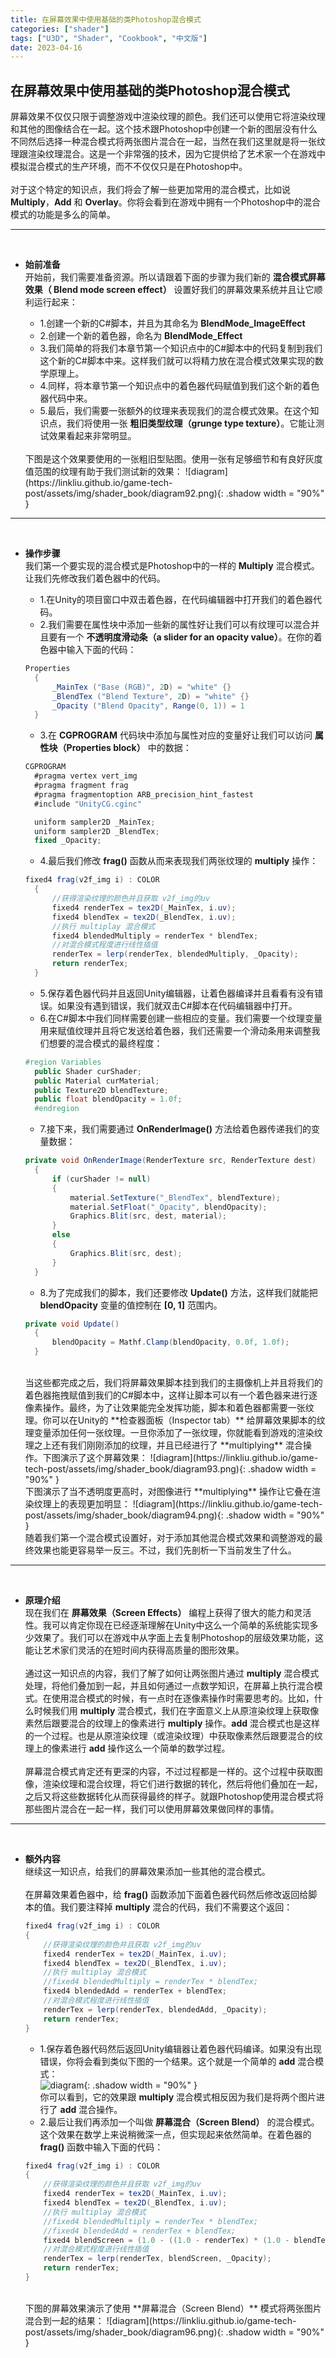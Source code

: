 ```yaml
---
title: 在屏幕效果中使用基础的类Photoshop混合模式
categories: ["shader"]
tags: ["U3D", "Shader", "Cookbook", "中文版"]
date: 2023-04-16
---
```


## 在屏幕效果中使用基础的类Photoshop混合模式   
屏幕效果不仅仅只限于调整游戏中渲染纹理的颜色。我们还可以使用它将渲染纹理和其他的图像结合在一起。这个技术跟Photoshop中创建一个新的图层没有什么不同然后选择一种混合模式将两张图片混合在一起，当然在我们这里就是将一张纹理跟渲染纹理混合。这是一个非常强的技术，因为它提供给了艺术家一个在游戏中模拟混合模式的生产环境，而不不仅仅只是在Photoshop中。   
<br>
对于这个特定的知识点，我们将会了解一些更加常用的混合模式，比如说 **Multiply**，**Add** 和 **Overlay**。你将会看到在游戏中拥有一个Photoshop中的混合模式的功能是多么的简单。   


***
<br>

- **始前准备**   
  开始前，我们需要准备资源。所以请跟着下面的步骤为我们新的 **混合模式屏幕效果（ Blend mode screen effect）** 设置好我们的屏幕效果系统并且让它顺利运行起来：   
  - 1.创建一个新的C#脚本，并且为其命名为 **BlendMode_ImageEffect**
  - 2.创建一个新的着色器，命名为 **BlendMode_Effect**
  - 3.我们简单的将我们本章节第一个知识点中的C#脚本中的代码复制到我们这个新的C#脚本中来。这样我们就可以将精力放在混合模式效果实现的数学原理上。
  - 4.同样，将本章节第一个知识点中的着色器代码赋值到我们这个新的着色器代码中来。
  - 5.最后，我们需要一张额外的纹理来表现我们的混合模式效果。在这个知识点，我们将使用一张 **粗旧类型纹理（grunge type texture）**。它能让测试效果看起来非常明显。

  <br>
  下图是这个效果要使用的一张粗旧型贴图。使用一张有足够细节和有良好灰度值范围的纹理有助于我们测试新的效果：
  ![diagram](https://linkliu.github.io/game-tech-post/assets/img/shader_book/diagram92.png){:  .shadow width = "90%" }   


***
<br>

- **操作步骤**   
  我们第一个要实现的混合模式是Photoshop中的一样的 **Multiply** 混合模式。让我们先修改我们着色器中的代码。
  - 1.在Unity的项目窗口中双击着色器，在代码编辑器中打开我们的着色器代码。
  - 2.我们需要在属性块中添加一些新的属性好让我们可以有纹理可以混合并且要有一个 **不透明度滑动条（a slider for an opacity value）**。在你的着色器中输入下面的代码：   
  ```c#
  Properties
    {
        _MainTex ("Base (RGB)", 2D) = "white" {}
        _BlendTex ("Blend Texture", 2D) = "white" {}
        _Opacity ("Blend Opacity", Range(0, 1)) = 1
    }
  ```
  - 3.在 **CGPROGRAM** 代码块中添加与属性对应的变量好让我们可以访问 **属性块（Properties block）** 中的数据：   
  ```c#
  CGPROGRAM
    #pragma vertex vert_img
    #pragma fragment frag
    #pragma fragmentoption ARB_precision_hint_fastest
    #include "UnityCG.cginc"

    uniform sampler2D _MainTex;
    uniform sampler2D _BlendTex;
    fixed _Opacity;
  ```
  - 4.最后我们修改 **frag()** 函数从而来表现我们两张纹理的 **multiply** 操作：   
  ```c#
  fixed4 frag(v2f_img i) : COLOR
    {
        //获得渲染纹理的颜色并且获取 v2f_img的uv
        fixed4 renderTex = tex2D(_MainTex, i.uv);
        fixed4 blendTex = tex2D(_BlendTex, i.uv);
        //执行 multiplay 混合模式
        fixed4 blendedMultiply = renderTex * blendTex;
        //对混合模式程度进行线性插值
        renderTex = lerp(renderTex, blendedMultiply, _Opacity);
        return renderTex;
    }
  ```
  - 5.保存着色器代码并且返回Unity编辑器，让着色器编译并且看看有没有错误。如果没有遇到错误，我们就双击C#脚本在代码编辑器中打开。
  - 6.在C#脚本中我们同样需要创建一些相应的变量。我们需要一个纹理变量用来赋值纹理并且将它发送给着色器，我们还需要一个滑动条用来调整我们想要的混合模式的最终程度：   
  ```c#
  #region Variables
    public Shader curShader;
    public Material curMaterial;
    public Texture2D blendTexture;
    public float blendOpacity = 1.0f;
    #endregion
  ```
  - 7.接下来，我们需要通过 **OnRenderImage()** 方法给着色器传递我们的变量数据：   
  ```c#
  private void OnRenderImage(RenderTexture src, RenderTexture dest)
    {
        if (curShader != null)
        {
            material.SetTexture("_BlendTex", blendTexture);
            material.SetFloat("_Opacity", blendOpacity);
            Graphics.Blit(src, dest, material);
        }
        else
        {
            Graphics.Blit(src, dest);
        }
    }
  ```
  - 8.为了完成我们的脚本，我们还要修改 **Update()** 方法，这样我们就能把 **blendOpacity** 变量的值控制在 **[0, 1]** 范围内。   
  ```c#
  private void Update()
    {
        blendOpacity = Mathf.Clamp(blendOpacity, 0.0f, 1.0f);
    }
  ```   

  <br>
  当这些都完成之后，我们将屏幕效果脚本挂到我们的主摄像机上并且将我们的着色器拖拽赋值到我们的C#脚本中，这样让脚本可以有一个着色器来进行逐像素操作。最终，为了让效果能完全发挥功能，脚本和着色器都需要一张纹理。你可以在Unity的 **检查器面板（Inspector tab）** 给屏幕效果脚本的纹理变量添加任何一张纹理。一旦你添加了一张纹理，你就能看到游戏的渲染纹理之上还有我们刚刚添加的纹理，并且已经进行了 **multiplying** 混合操作。下图演示了这个屏幕效果：   
  ![diagram](https://linkliu.github.io/game-tech-post/assets/img/shader_book/diagram93.png){:  .shadow width = "90%" }   
  <br>
  下图演示了当不透明度更高时，对图像进行 **multiplying** 操作让它叠在渲染纹理上的表现更加明显：   
  ![diagram](https://linkliu.github.io/game-tech-post/assets/img/shader_book/diagram94.png){:  .shadow width = "90%" }   
  <br>
  随着我们第一个混合模式设置好，对于添加其他混合模式效果和调整游戏的最终效果也能更容易举一反三。不过，我们先剖析一下当前发生了什么。

***
<br>

- **原理介绍**   
  现在我们在 **屏幕效果（Screen Effects）** 编程上获得了很大的能力和灵活性。我可以肯定你现在已经逐渐理解在Unity中这么一个简单的系统能实现多少效果了。我们可以在游戏中从字面上去复制Photoshop的层级效果功能，这能让艺术家们灵活的在短时间内获得高质量的图形效果。   
  <br>
  通过这一知识点的内容，我们了解了如何让两张图片通过 **multiply** 混合模式处理，将他们叠加到一起，并且如何通过一点数学知识，在屏幕上执行混合模式。在使用混合模式的时候，有一点时在逐像素操作时需要思考的。比如，什么时候我们用 **multiply** 混合模式，我们在字面意义上从原渲染纹理上获取像素然后跟要混合的纹理上的像素进行 **multiply** 操作。**add** 混合模式也是这样的一个过程。也是从原渲染纹理（或渲染纹理）中获取像素然后跟要混合的纹理上的像素进行 **add** 操作这么一个简单的数学过程。   
  <br>
  屏幕混合模式肯定还有更深的内容，不过过程都是一样的。这个过程中获取图像，渲染纹理和混合纹理，将它们进行数据的转化，然后将他们叠加在一起，之后又将这些数据转化从而获得最终的样子。就跟Photoshop使用混合模式将那些图片混合在一起一样，我们可以使用屏幕效果做同样的事情。   



***
<br>

- **额外内容**   
  继续这一知识点，给我们的屏幕效果添加一些其他的混合模式。   
  <br>
  在屏幕效果着色器中，给 **frag()** 函数添加下面着色器代码然后修改返回给脚本的值。我们要注释掉 **multiply** 混合的代码，我们不需要这个返回：   
  ```c#
  fixed4 frag(v2f_img i) : COLOR
  {
      //获得渲染纹理的颜色并且获取 v2f_img的uv
      fixed4 renderTex = tex2D(_MainTex, i.uv);
      fixed4 blendTex = tex2D(_BlendTex, i.uv);
      //执行 multiplay 混合模式
      //fixed4 blendedMultiply = renderTex * blendTex;
      fixed4 blendedAdd = renderTex + blendTex;
      //对混合模式程度进行线性插值
      renderTex = lerp(renderTex, blendedAdd, _Opacity);
      return renderTex;
  }
  ```   
  - 1.保存着色器代码然后返回Unity编辑器让着色器代码编译。如果没有出现错误，你将会看到类似下图的一个结果。这个就是一个简单的 **add** 混合模式：   
  ![diagram](https://linkliu.github.io/game-tech-post/assets/img/shader_book/diagram95.png){:  .shadow width = "90%" }   
  你可以看到，它的效果跟 **multiply** 混合模式相反因为我们是将两个图片进行了 **add** 混合操作。
  - 2.最后让我们再添加一个叫做 **屏幕混合（Screen Blend）** 的混合模式。这个效果在数学上来说稍微深一点，但实现起来依然简单。在着色器的 **frag()** 函数中输入下面的代码：   
  ```c#
  fixed4 frag(v2f_img i) : COLOR
  {
      //获得渲染纹理的颜色并且获取 v2f_img的uv
      fixed4 renderTex = tex2D(_MainTex, i.uv);
      fixed4 blendTex = tex2D(_BlendTex, i.uv);
      //执行 multiplay 混合模式
      //fixed4 blendedMultiply = renderTex * blendTex;
      //fixed4 blendedAdd = renderTex + blendTex;
      fixed4 blendScreen = (1.0 - ((1.0 - renderTex) * (1.0 - blendTex)));
      //对混合模式程度进行线性插值
      renderTex = lerp(renderTex, blendScreen, _Opacity);
      return renderTex;
  }
  ```

  <br>
  下图的屏幕效果演示了使用 **屏幕混合（Screen Blend）** 模式将两张图片混合到一起的结果：   
  ![diagram](https://linkliu.github.io/game-tech-post/assets/img/shader_book/diagram96.png){:  .shadow width = "90%" }   
